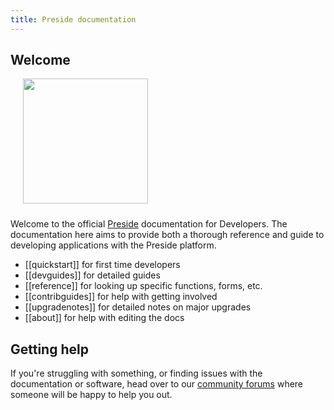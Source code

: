 ```yaml
---
title: Preside documentation
---
```


## Welcome

<img src="images/preside-icon.png" height="200" width="200" style="margin-left: 20px;margin-bottom: 10px;" class="pull-right no-border">

Welcome to the official [Preside](https://www.preside.org) documentation for Developers. The documentation here aims to provide both a thorough reference and guide to developing applications with the Preside platform.

* [[quickstart]] for first time developers
* [[devguides]] for detailed guides
* [[reference]] for looking up specific functions, forms, etc.
* [[contribguides]] for help with getting involved
* [[upgradenotes]] for detailed notes on major upgrades
* [[about]] for help with editing the docs


## Getting help

If you're struggling with something, or finding issues with the documentation or software, head over to our [community forums](https://community.preside.org/) where someone will be happy to help you out.
